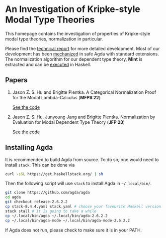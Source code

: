 # An Investigation of Kripke-style Modal Type Theories


This homepage contains the investigation of properties of Kripke-style modal type
theories, normalization in particular. 

Please find the [technical report](https://arxiv.org/abs/2206.07823) for more detailed
development. Most of our development has been [mechanized](README.html) in safe Agda
with standard extensions. The normalization algorithm for our dependent type theory,
**Mint** is extracted and can be [executed](executable/) in Haskell.

## Papers

1. Jason Z. S. Hu and Brigitte Pientka. A Categorical Normalization Proof for the
   Modal Lambda-Calculus (**MFPS 22**)
   
   [See the code](Unbox.README.html)

1. Jason Z. S. Hu, Junyoung Jang and Brigitte Pientka. Normalization by Evaluation for Modal Dependent Type Theory (**JFP 23**)
   
   [See the code](Mint.README.html)


## Installing Agda

It is recommended to build Agda from source. To do so, one would need to install
`stack`. This can be done via

``` bash
curl -sSL https://get.haskellstack.org/ | sh
```

Then the following script will use `stack` to install Agda in `~/.local/bin/`.

``` bash
git clone https://github.com/agda/agda
cd agda
git checkout release-2.6.2.2
cp stack-8.4.4.yaml stack.yaml # choose your favourite Haskell version
stack stall # it is going to take a while
cp ~/.local/bin/agda ~/.local/bin/agda-2.6.2.2
cp ~/.local/bin/agda-mode ~/.local/bin/agda-mode-2.6.2.2
```

If Agda does not run, please check to make sure it is in your PATH.
